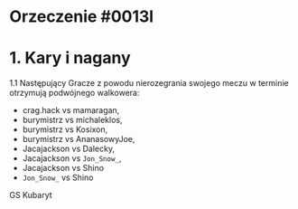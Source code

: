# Orzeczenie #0013l

# 1. Kary i nagany
1.1 Następujący Gracze z powodu nierozegrania swojego meczu w terminie otrzymują podwójnego walkowera:
- crag.hack vs mamaragan,
- burymistrz vs michaleklos,
- burymistrz vs Kosixon,
- burymistrz vs AnanasowyJoe,
- Jacajackson vs Dalecky,
- Jacajackson vs `Jon_Snow_`,
- Jacajackson vs Shino
- `Jon_Snow_` vs Shino

GS Kubaryt
